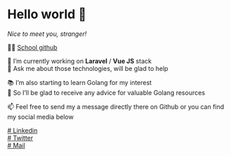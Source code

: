 # Hello world 👋

_Nice to meet you, stranger!_

👨‍🎓 [School github](https://github.com/DanielCadeau)

🔭 I’m currently working on **Laravel** / **Vue JS** stack   
💬 Ask me about those technologies, will be glad to help    
    
📚 I’m also starting to learn Golang for my interest   
🤔 So I’ll be glad to receive any advice for valuable Golang resources        
   
📫 Feel free to send my a message directly there on Github or you can find my social media below

[# Linkedin](https://www.linkedin.com/in/daniel-cadeau-dev/)    
[# Twitter](https://twitter.com/daliendev)    
[# Mail](mailto:daniel1.cadeau@gmail.com)    
